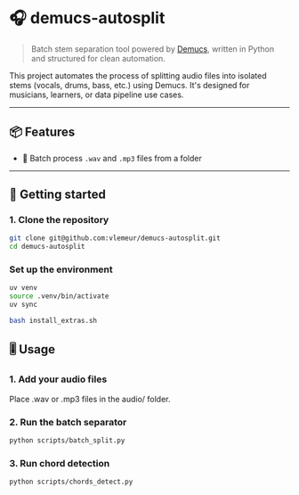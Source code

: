 # 🎧 demucs-autosplit

> Batch stem separation tool powered by [Demucs](https://github.com/facebookresearch/demucs), written in Python and structured for clean automation.

This project automates the process of splitting audio files into isolated stems (vocals, drums, bass, etc.) using Demucs. It's designed for musicians, learners, or data pipeline use cases.

---

## 📦 Features

- 🔹 Batch process `.wav` and `.mp3` files from a folder

---

## 🚀 Getting started

### 1. Clone the repository

```bash
git clone git@github.com:vlemeur/demucs-autosplit.git
cd demucs-autosplit
```

### Set up the environment

```bash
uv venv
source .venv/bin/activate
uv sync
```


```bash
bash install_extras.sh
```

## 🎚️ Usage

### 1. Add your audio files

Place .wav or .mp3 files in the audio/ folder.

### 2. Run the batch separator

```bash
python scripts/batch_split.py
```

### 3. Run chord detection

```bash
python scripts/chords_detect.py
```
